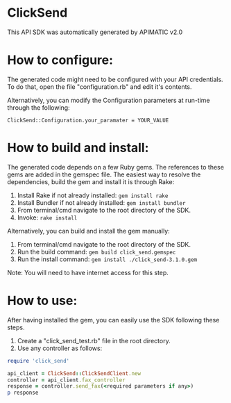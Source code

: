 ClickSend
=================
This API SDK was automatically generated by APIMATIC v2.0

How to configure:
=================
The generated code might need to be configured with your API credentials. To do that,
open the file "configuration.rb" and edit it's contents.

Alternatively, you can modify the Configuration parameters at run-time through the following:
```
ClickSend::Configuration.your_paramater = YOUR_VALUE
```

How to build and install: 
=============================
The generated code depends on a few Ruby gems. The references to these gems are 
added in the gemspec file. The easiest way to resolve the dependencies,
build the gem and install it is through Rake:

  1. Install Rake if not already installed: `gem install rake`
  2. Install Bundler if not already installed: `gem install bundler`
  3. From terminal/cmd navigate to the root directory of the SDK.
  4. Invoke: `rake install`

Alternatively, you can build and install the gem manually:

  1. From terminal/cmd navigate to the root directory of the SDK.
  2. Run the build command: `gem build click_send.gemspec`
  3. Run the install command: `gem install ./click_send-3.1.0.gem`

Note: You will need to have internet access for this step.

How to use:
===========
After having installed the gem, you can easily use the SDK following these steps.

  1. Create a "click_send_test.rb" file in the root directory.
  2. Use any controller as follows:
```ruby
require 'click_send'

api_client = ClickSend::ClickSendClient.new
controller = api_client.fax_controller
response = controller.send_fax(<required parameters if any>)
p response
```